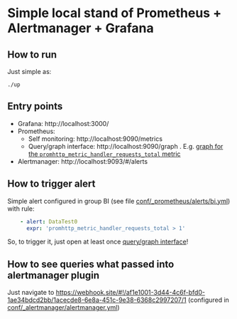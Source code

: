 # Simple local stand of Prometheus + Alertmanager + Grafana

## How to run
Just simple as:

```shell
./up
```

## Entry points

* Grafana: http://localhost:3000/
* Prometheus:
   - Self monitoring: http://localhost:9090/metrics
   - Query/graph interface: http://localhost:9090/graph . E.g. [graph for the `promhttp_metric_handler_requests_total` metric](http://localhost:9090/graph?g0.expr=promhttp_metric_handler_requests_total&g0.tab=0&g0.stacked=0&g0.show_exemplars=0&g0.range_input=1h)
* Alertmanager: http://localhost:9093/#/alerts

## How to trigger alert

Simple alert configured in group BI (see file [conf/_prometheus/alerts/bi.yml]()) with rule:

```yaml
    - alert: DataTest0
      expr: 'promhttp_metric_handler_requests_total > 1'
```
So, to trigger it, just open at least once [query/graph interface](http://localhost:9090/graph)!

## How to see queries what passed into alertmanager plugin

Just navigate to https://webhook.site/#!/af1e1001-3d44-4c6f-bfd0-1ae34bdcd2bb/1acecde8-6e8a-451c-9e38-6368c2997207/1 (configured in [conf/_alertmanager/alertmanager.yml]())
